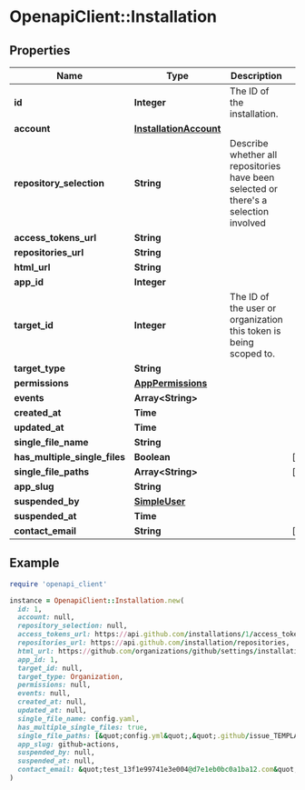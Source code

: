 # OpenapiClient::Installation

## Properties

| Name | Type | Description | Notes |
| ---- | ---- | ----------- | ----- |
| **id** | **Integer** | The ID of the installation. |  |
| **account** | [**InstallationAccount**](InstallationAccount.md) |  |  |
| **repository_selection** | **String** | Describe whether all repositories have been selected or there&#39;s a selection involved |  |
| **access_tokens_url** | **String** |  |  |
| **repositories_url** | **String** |  |  |
| **html_url** | **String** |  |  |
| **app_id** | **Integer** |  |  |
| **target_id** | **Integer** | The ID of the user or organization this token is being scoped to. |  |
| **target_type** | **String** |  |  |
| **permissions** | [**AppPermissions**](AppPermissions.md) |  |  |
| **events** | **Array&lt;String&gt;** |  |  |
| **created_at** | **Time** |  |  |
| **updated_at** | **Time** |  |  |
| **single_file_name** | **String** |  |  |
| **has_multiple_single_files** | **Boolean** |  | [optional] |
| **single_file_paths** | **Array&lt;String&gt;** |  | [optional] |
| **app_slug** | **String** |  |  |
| **suspended_by** | [**SimpleUser**](SimpleUser.md) |  |  |
| **suspended_at** | **Time** |  |  |
| **contact_email** | **String** |  | [optional] |

## Example

```ruby
require 'openapi_client'

instance = OpenapiClient::Installation.new(
  id: 1,
  account: null,
  repository_selection: null,
  access_tokens_url: https://api.github.com/installations/1/access_tokens,
  repositories_url: https://api.github.com/installation/repositories,
  html_url: https://github.com/organizations/github/settings/installations/1,
  app_id: 1,
  target_id: null,
  target_type: Organization,
  permissions: null,
  events: null,
  created_at: null,
  updated_at: null,
  single_file_name: config.yaml,
  has_multiple_single_files: true,
  single_file_paths: [&quot;config.yml&quot;,&quot;.github/issue_TEMPLATE.md&quot;],
  app_slug: github-actions,
  suspended_by: null,
  suspended_at: null,
  contact_email: &quot;test_13f1e99741e3e004@d7e1eb0bc0a1ba12.com&quot;
)
```

